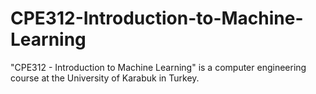 # CPE312-Introduction-to-Machine-Learning
"CPE312 - Introduction to Machine Learning" is a computer engineering course at the University of Karabuk in Turkey.
